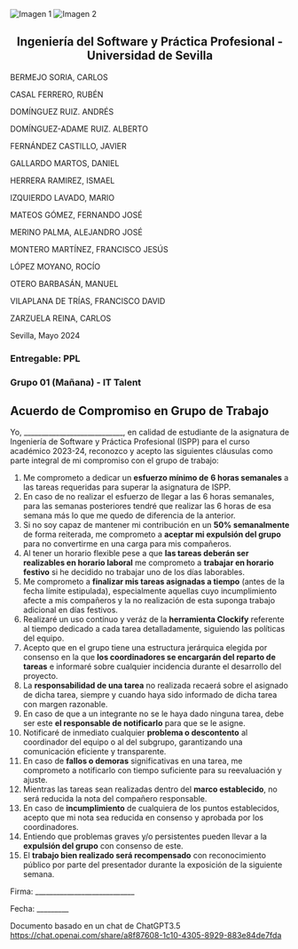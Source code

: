 <div style={{ display: 'flex' }}>
  <img src="/img/TalentLOGO.png" alt="Imagen 1" style={{ width: '50%', height: 'auto' }} />
  <img src="/img/USLOGO.png" alt="Imagen 2" style={{ width: '30%', height: '30%' }} />
</div>

## <center>Ingeniería del Software y Práctica Profesional - Universidad de Sevilla</center>

BERMEJO SORIA, CARLOS

CASAL FERRERO, RUBÉN

DOMÍNGUEZ RUIZ. ANDRÉS

DOMÍNGUEZ-ADAME RUIZ. ALBERTO

FERNÁNDEZ CASTILLO, JAVIER

GALLARDO MARTOS, DANIEL

HERRERA RAMIREZ, ISMAEL

IZQUIERDO LAVADO, MARIO

MATEOS GÓMEZ, FERNANDO JOSÉ

MERINO PALMA, ALEJANDRO JOSÉ

MONTERO MARTÍNEZ, FRANCISCO JESÚS

LÓPEZ MOYANO, ROCÍO

OTERO BARBASÁN, MANUEL

VILAPLANA DE TRÍAS, FRANCISCO DAVID

ZARZUELA REINA, CARLOS

<a name="_heading=h.pg8quxt9d0oa">Sevilla, Mayo 2024</a>

### Entregable: PPL
### Grupo 01 (Mañana) - IT Talent

## **Acuerdo de Compromiso en Grupo de Trabajo**


Yo, \_\_\_\_\_\_\_\_\_\_\_\_\_\_\_\_\_\_\_\_\_\_\_\_\_\_\_\_, en calidad de estudiante de la asignatura de Ingeniería de Software y Práctica Profesional (ISPP) para el curso académico 2023-24, reconozco y acepto las siguientes cláusulas como parte integral de mi compromiso con el grupo de trabajo:

1. Me comprometo a dedicar un **esfuerzo mínimo de** **6 horas semanales** a las tareas requeridas para superar la asignatura de ISPP.
1. En caso de no realizar el esfuerzo de llegar a las 6 horas semanales, para las semanas posteriores tendré que realizar las 6 horas de esa semana más lo que me quedo de diferencia de la anterior.
1. Si no soy capaz de mantener mi contribución en un **50% semanalmente** de forma reiterada, me comprometo a **aceptar mi expulsión del grupo** para no convertirme en una carga para mis compañeros.
1. Al tener un horario flexible pese a que **las tareas deberán ser realizables en horario laboral** me comprometo a **trabajar en horario festivo** si he decidido no trabajar uno de los días laborables.
1. Me comprometo a **finalizar mis tareas asignadas a tiempo** (antes de la fecha límite estipulada), especialmente aquellas cuyo incumplimiento afecte a mis compañeros y la no realización de esta suponga trabajo adicional en días festivos.
1. Realizaré un uso contínuo y veráz de la **herramienta Clockify** referente al tiempo dedicado a cada tarea detalladamente, siguiendo las políticas del equipo.
1. Acepto que en el grupo tiene una estructura jerárquica elegida por consenso en la que **los coordinadores se encargarán del reparto de tareas** e informaré sobre cualquier incidencia durante el desarrollo del proyecto.
1. La **responsabilidad de una tarea** no realizada recaerá sobre el asignado de dicha tarea, siempre y cuando haya sido informado de dicha tarea con margen razonable.
1. En caso de que a un integrante no se le haya dado ninguna tarea, debe ser este **el responsable de notificarlo** para que se le asigne.
1. Notificaré de inmediato cualquier **problema o descontento** al coordinador del equipo o al del subgrupo, garantizando una comunicación eficiente y transparente.
1. En caso de **fallos o demoras** significativas en una tarea, me comprometo a notificarlo con tiempo suficiente para su reevaluación y ajuste.
1. Mientras las tareas sean realizadas dentro del **marco establecido**, no será reducida la nota del compañero responsable.
1. En caso de **incumplimiento** de cualquiera de los puntos establecidos, acepto que mi nota sea reducida en consenso y aprobada por los coordinadores.
1. Entiendo que problemas graves y/o persistentes pueden llevar a la **expulsión del grupo** con consenso de este.
1. El **trabajo bien realizado será recompensado** con reconocimiento público por parte del presentador durante la exposición de la siguiente semana.



Firma: \_\_\_\_\_\_\_\_\_\_\_\_\_\_\_\_\_\_\_\_\_\_\_\_\_\_\_\_

Fecha: \_\_\_\_\_\_\_\_\_

Documento basado en un chat de ChatGPT3.5 <https://chat.openai.com/share/a8f87608-1c10-4305-8929-883e84de7fda>
